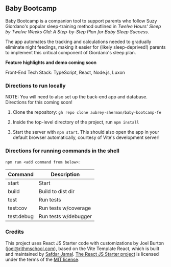 ## Baby Bootcamp

Baby Bootcamp is a companion tool to support parents who follow Suzy Giordano's popular sleep-training method outlined in *Twelve Hours' Sleep by Twelve Weeks Old: A Step-by-Step Plan for Baby Sleep Success*.

The app automates the tracking and calculations needed to gradually eliminate night feedings, making it easier for (likely sleep-deprived!) parents to implement this critical component of Giordano's sleep plan.

**Feature highlights and demo coming soon**

Front-End Tech Stack: TypeScript, React, Node.js, Luxon

### Directions to run locally

NOTE: You will need to also set up the back-end app and database. Directions for this coming soon!

1. Clone the repository: `gh repo clone aubrey-sherman/baby-bootcamp-fe`

2. Inside the top-level directory of the project, run `npm install`

3. Start the server with `npm start`. This should also open the app in your default browser automatically, courtesy of Vite's development server!

### Directions for running commands in the shell

`npm run <add command from below>`:

| Command     | Description          |
|-------------|----------------------|
| start       | Start                |
| build       | Build to dist dir    |
| test        | Run tests            |
| test:cov    | Run tests w/coverage |
| test:debug  | Run tests w/debugger |

### Credits

This project uses React JS Starter code with customizations by Joel Burton (joel@rithmschool.com), based on the
Vite Template React, which is built and maintained by [Safdar Jamal](https://safdarjamal.github.io). [The React JS Starter project](https://github.com/rithmschool/start/tree/main/js/react) is licensed under the terms of the [MIT license](https://github.com/SafdarJamal/vite-template-react/blob/main/LICENSE).
